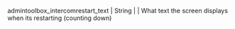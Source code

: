 admintoolbox_intercomrestart_text | String  | | What text the screen displays when its restarting (counting down)
